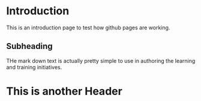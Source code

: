 # Introduction
This is an introduction page to test how github pages are working. 

## Subheading
THe mark down text is actually pretty simple to use in authoring the learning and training initiatives. 

# This is another Header
